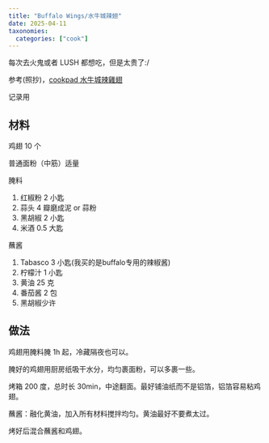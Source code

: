 ```yaml
---
title: "Buffalo Wings/水牛城辣翅"
date: 2025-04-11
taxonomies:
  categories: ["cook"]
---
```


每次去火鬼或者 LUSH 都想吃，但是太贵了:/

参考(照抄)，[cookpad 水牛城辣雞翅](https://cookpad.com/tw/%E9%A3%9F%E8%AD%9C/16899226-%E6%B0%B4%E7%89%9B%E5%9F%8E%E8%BE%A3%E9%9B%9E%E7%BF%85)

记录用

## 材料

鸡翅 10 个

普通面粉（中筋）适量

腌料
1. 红椒粉 2 小匙
2. 蒜头 4 瓣磨成泥 or 蒜粉
3. 黑胡椒 2 小匙
4. 米酒 0.5 大匙

蘸酱
1. Tabasco 3 小匙(我买的是buffalo专用的辣椒酱)
2. 柠檬汁 1 小匙
3. 黄油 25 克
4. 番茄酱 2 包
5. 黑胡椒少许

## 做法

鸡翅用腌料腌 1h 起，冷藏隔夜也可以。

腌好的鸡翅用厨房纸吸干水分，均匀裹面粉，可以多裹一些。

烤箱 200 度，总时长 30min，中途翻面。最好铺油纸而不是铝箔，铝箔容易粘鸡翅。

蘸酱：融化黄油，加入所有材料搅拌均匀。黄油最好不要煮太过。

烤好后混合蘸酱和鸡翅。